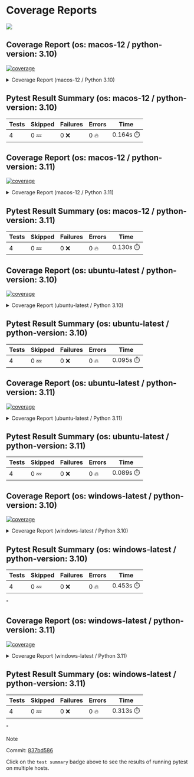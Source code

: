 # Coverage Reports
[![](https://github.com/7rikazhexde/trial-test/actions/workflows/test_branch.yml/badge.svg)](https://github.com/7rikazhexde/trial-test/actions/workflows/test_branch.yml)

## Coverage Report (os: macos-12 / python-version: 3.10)
<a href="https://github.com/7rikazhexde/trial-test/blob/837bd58611fc8fb8b0311f929e6096b5b16c8fc9/README.md"><img alt="coverage" src="https://img.shields.io/badge/coverage-100%25-brightgreen.svg" /></a><details><summary>Coverage Report (macos-12 / Python 3.10) </summary><table><tr><th>File</th><th>Stmts</th><th>Miss</th><th>Cover</th><th>Missing</th></tr><tbody><tr><td><a href="https://github.com/7rikazhexde/trial-test/blob/837bd58611fc8fb8b0311f929e6096b5b16c8fc9/__init__.py">\_\_init\_\_.py</a></td><td>0</td><td>0</td><td>100%</td><td>&nbsp;</td></tr><tr><td><a href="https://github.com/7rikazhexde/trial-test/blob/837bd58611fc8fb8b0311f929e6096b5b16c8fc9/operations.py">operations.py</a></td><td>9</td><td>0</td><td>100%</td><td>&nbsp;</td></tr><tr><td><b>TOTAL</b></td><td><b>9</b></td><td><b>0</b></td><td><b>100%</b></td><td>&nbsp;</td></tr></tbody></table></details>

## Pytest Result Summary (os: macos-12 / python-version: 3.10)
| Tests | Skipped | Failures | Errors | Time |
| ----- | ------- | -------- | -------- | ------------------ |
| 4 | 0 :zzz: | 0 :x: | 0 :fire: | 0.164s :stopwatch: |

## Coverage Report (os: macos-12 / python-version: 3.11)
<a href="https://github.com/7rikazhexde/trial-test/blob/837bd58611fc8fb8b0311f929e6096b5b16c8fc9/README.md"><img alt="coverage" src="https://img.shields.io/badge/coverage-100%25-brightgreen.svg" /></a><details><summary>Coverage Report (macos-12 / Python 3.11) </summary><table><tr><th>File</th><th>Stmts</th><th>Miss</th><th>Cover</th><th>Missing</th></tr><tbody><tr><td><a href="https://github.com/7rikazhexde/trial-test/blob/837bd58611fc8fb8b0311f929e6096b5b16c8fc9/__init__.py">\_\_init\_\_.py</a></td><td>0</td><td>0</td><td>100%</td><td>&nbsp;</td></tr><tr><td><a href="https://github.com/7rikazhexde/trial-test/blob/837bd58611fc8fb8b0311f929e6096b5b16c8fc9/operations.py">operations.py</a></td><td>9</td><td>0</td><td>100%</td><td>&nbsp;</td></tr><tr><td><b>TOTAL</b></td><td><b>9</b></td><td><b>0</b></td><td><b>100%</b></td><td>&nbsp;</td></tr></tbody></table></details>

## Pytest Result Summary (os: macos-12 / python-version: 3.11)
| Tests | Skipped | Failures | Errors | Time |
| ----- | ------- | -------- | -------- | ------------------ |
| 4 | 0 :zzz: | 0 :x: | 0 :fire: | 0.130s :stopwatch: |

## Coverage Report (os: ubuntu-latest / python-version: 3.10)
<a href="https://github.com/7rikazhexde/trial-test/blob/837bd58611fc8fb8b0311f929e6096b5b16c8fc9/README.md"><img alt="coverage" src="https://img.shields.io/badge/coverage-100%25-brightgreen.svg" /></a><details><summary>Coverage Report (ubuntu-latest / Python 3.10) </summary><table><tr><th>File</th><th>Stmts</th><th>Miss</th><th>Cover</th><th>Missing</th></tr><tbody><tr><td><a href="https://github.com/7rikazhexde/trial-test/blob/837bd58611fc8fb8b0311f929e6096b5b16c8fc9/__init__.py">\_\_init\_\_.py</a></td><td>0</td><td>0</td><td>100%</td><td>&nbsp;</td></tr><tr><td><a href="https://github.com/7rikazhexde/trial-test/blob/837bd58611fc8fb8b0311f929e6096b5b16c8fc9/operations.py">operations.py</a></td><td>9</td><td>0</td><td>100%</td><td>&nbsp;</td></tr><tr><td><b>TOTAL</b></td><td><b>9</b></td><td><b>0</b></td><td><b>100%</b></td><td>&nbsp;</td></tr></tbody></table></details>

## Pytest Result Summary (os: ubuntu-latest / python-version: 3.10)
| Tests | Skipped | Failures | Errors | Time |
| ----- | ------- | -------- | -------- | ------------------ |
| 4 | 0 :zzz: | 0 :x: | 0 :fire: | 0.095s :stopwatch: |

## Coverage Report (os: ubuntu-latest / python-version: 3.11)
<a href="https://github.com/7rikazhexde/trial-test/blob/837bd58611fc8fb8b0311f929e6096b5b16c8fc9/README.md"><img alt="coverage" src="https://img.shields.io/badge/coverage-100%25-brightgreen.svg" /></a><details><summary>Coverage Report (ubuntu-latest / Python 3.11) </summary><table><tr><th>File</th><th>Stmts</th><th>Miss</th><th>Cover</th><th>Missing</th></tr><tbody><tr><td><a href="https://github.com/7rikazhexde/trial-test/blob/837bd58611fc8fb8b0311f929e6096b5b16c8fc9/__init__.py">\_\_init\_\_.py</a></td><td>0</td><td>0</td><td>100%</td><td>&nbsp;</td></tr><tr><td><a href="https://github.com/7rikazhexde/trial-test/blob/837bd58611fc8fb8b0311f929e6096b5b16c8fc9/operations.py">operations.py</a></td><td>9</td><td>0</td><td>100%</td><td>&nbsp;</td></tr><tr><td><b>TOTAL</b></td><td><b>9</b></td><td><b>0</b></td><td><b>100%</b></td><td>&nbsp;</td></tr></tbody></table></details>

## Pytest Result Summary (os: ubuntu-latest / python-version: 3.11)
| Tests | Skipped | Failures | Errors | Time |
| ----- | ------- | -------- | -------- | ------------------ |
| 4 | 0 :zzz: | 0 :x: | 0 :fire: | 0.089s :stopwatch: |

## Coverage Report (os: windows-latest / python-version: 3.10)
<a href="https://github.com/7rikazhexde/trial-test/blob/837bd58611fc8fb8b0311f929e6096b5b16c8fc9/README.md"><img alt="coverage" src="https://img.shields.io/badge/coverage-100%25-brightgreen.svg" /></a><details><summary>Coverage Report (windows-latest / Python 3.10) </summary><table><tr><th>File</th><th>Stmts</th><th>Miss</th><th>Cover</th><th>Missing</th></tr><tbody><tr><td><a href="https://github.com/7rikazhexde/trial-test/blob/837bd58611fc8fb8b0311f929e6096b5b16c8fc9/__init__.py">\_\_init\_\_.py</a></td><td>0</td><td>0</td><td>100%</td><td>&nbsp;</td></tr><tr><td><a href="https://github.com/7rikazhexde/trial-test/blob/837bd58611fc8fb8b0311f929e6096b5b16c8fc9/operations.py">operations.py</a></td><td>9</td><td>0</td><td>100%</td><td>&nbsp;</td></tr><tr><td><b>TOTAL</b></td><td><b>9</b></td><td><b>0</b></td><td><b>100%</b></td><td>&nbsp;</td></tr></tbody></table></details>

## Pytest Result Summary (os: windows-latest / python-version: 3.10)
| Tests | Skipped | Failures | Errors | Time |
| ----- | ------- | -------- | -------- | ------------------ |
| 4 | 0 :zzz: | 0 :x: | 0 :fire: | 0.453s :stopwatch: |
"

## Coverage Report (os: windows-latest / python-version: 3.11)
<a href="https://github.com/7rikazhexde/trial-test/blob/837bd58611fc8fb8b0311f929e6096b5b16c8fc9/README.md"><img alt="coverage" src="https://img.shields.io/badge/coverage-100%25-brightgreen.svg" /></a><details><summary>Coverage Report (windows-latest / Python 3.11) </summary><table><tr><th>File</th><th>Stmts</th><th>Miss</th><th>Cover</th><th>Missing</th></tr><tbody><tr><td><a href="https://github.com/7rikazhexde/trial-test/blob/837bd58611fc8fb8b0311f929e6096b5b16c8fc9/__init__.py">\_\_init\_\_.py</a></td><td>0</td><td>0</td><td>100%</td><td>&nbsp;</td></tr><tr><td><a href="https://github.com/7rikazhexde/trial-test/blob/837bd58611fc8fb8b0311f929e6096b5b16c8fc9/operations.py">operations.py</a></td><td>9</td><td>0</td><td>100%</td><td>&nbsp;</td></tr><tr><td><b>TOTAL</b></td><td><b>9</b></td><td><b>0</b></td><td><b>100%</b></td><td>&nbsp;</td></tr></tbody></table></details>

## Pytest Result Summary (os: windows-latest / python-version: 3.11)
| Tests | Skipped | Failures | Errors | Time |
| ----- | ------- | -------- | -------- | ------------------ |
| 4 | 0 :zzz: | 0 :x: | 0 :fire: | 0.313s :stopwatch: |
"

> [!Note]
> 
> Commit: [837bd586](https://github.com/7rikazhexde/trial-test/tree/837bd586)
> 
> Click on the `test summary` badge above to see the results of running pytest on multiple hosts.
